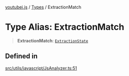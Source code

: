 [youtubei.js](../../../README.md) / [Types](../README.md) / ExtractionMatch

# Type Alias: ExtractionMatch

> **ExtractionMatch**: [`ExtractionState`](../interfaces/ExtractionState.md)

## Defined in

[src/utils/javascript/JsAnalyzer.ts:51](https://github.com/LuanRT/YouTube.js/blob/af92984523f90200a18314b94478a2697c9deab0/src/utils/javascript/JsAnalyzer.ts#L51)
